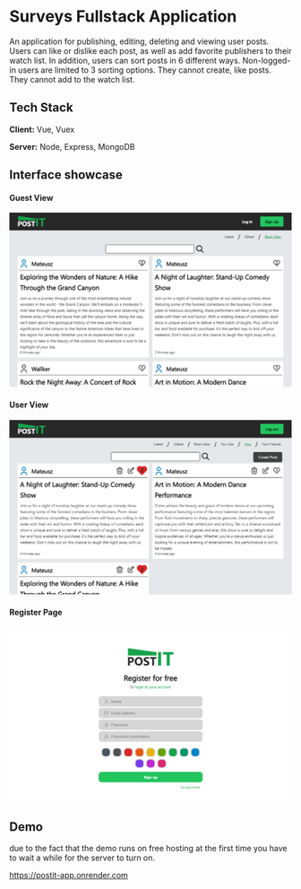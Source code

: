 # Surveys Fullstack Application

An application for publishing, editing, deleting and viewing user posts. Users can like or dislike each post, as well as add favorite publishers to their watch list. In addition, users can sort posts in 6 different ways. Non-logged-in users are limited to 3 sorting options. They cannot create, like posts. They cannot add to the watch list.


## Tech Stack

**Client:** Vue, Vuex

**Server:** Node, Express, MongoDB


## Interface showcase
#### Guest View
![Whole application](https://raw.githubusercontent.com/DevMateusz/PostIt-App/readme-file/guest.png)

#### User View
![Creation of a survey](https://raw.githubusercontent.com/DevMateusz/PostIt-App/readme-file/logged.png)

#### Register Page
![Creation of a survey](https://raw.githubusercontent.com/DevMateusz/PostIt-App/readme-file/register.png)


## Demo
due to the fact that the demo runs on free hosting at the first time you have to wait a while for the server to turn on.

https://postit-app.onrender.com
